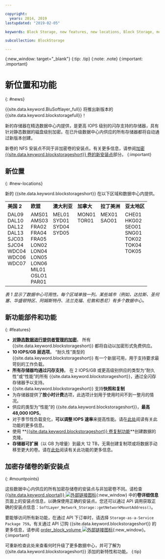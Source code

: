 ```yaml
---

copyright:
  years: 2014, 2019
lastupdated: "2019-02-05"

keywords: Block Storage, new features, new locations, Block Storage, mount point changes, select data centers, ISCSI,

subcollection: BlockStorage

---
```

{:new_window: target="_blank"}
{:tip: .tip}
{:note: .note}
{:important: .important}

# 新位置和功能
{: #news}

{{site.data.keyword.BluSoftlayer_full}} 将推出新版本的 {{site.data.keyword.blockstoragefull}}！

新的存储器在精选数据中心内提供，是更高 IOPS 级别的闪存支持的存储器，具有针对静态数据的磁盘级别加密。在已升级数据中心内供应的所有存储器都将自动通过新版本创建。

新卷的 NFS 安装点不同于非加密卷的安装点。有关更多信息，请参阅[加密 {{site.data.keyword.blockstorageshort}} 卷的新安装点](#mountpoints)部分。
{:important}

## 新位置
{: #new-locations}

新的 {{site.data.keyword.blockstorageshort}} 在以下区域和数据中心内提供。
<table role="presentation">
  <tr>
    <td><strong>美国 2</strong></td>
    <td><strong>欧盟</strong></td>
    <td><strong>澳大利亚</strong></td>
    <td><strong>加拿大</strong></td>
    <td><strong>拉丁美洲</strong></td>
    <td><strong>亚太地区</strong></td>
  </tr>
  <tr>
    <td>DAL09<br />
	DAL10<br />
	DAL12<br />
	DAL13<br />
	SJC03<br />
SJC04<br />
	WDC04<br />
	WDC06<br />
	WDC07<br />
	<br /><br /><br />
    </td>
    <td>AMS01<br />
AMS03<br />
	FRA02<br />
	FRA04<br />
	FRA05<br />
	LON02<br />
	LON04<br />
	LON05<br />
	LON06<br />
	MIL01<br />
	OSLO1<br />
	PAR01<br />
    </td>
    <td>MEL01<br />
SYD01<br />
SYD04<br />
        SYD05<br />
        <br /><br /><br /><br /><br /><br /><br /><br />
    </td>
    <td>MON01<br />
TOR01<br />
	<br /><br /><br /><br /><br /><br /><br /><br /><br /><br />
    </td>
    <td>MEX01<br />
SAO01<br />
	<br /><br /><br /><br /><br /><br /><br /><br /><br /><br />
    </td>
    <td>CHE01<br />
HKG02<br />
	SEO01<br />
	SNG01<br />
TOK02<br />
	TOK04<br />
	TOK05<br />
	<br /><br /><br /><br /><br />
    </td>
  </tr>
</table>

*表 1 显示了数据中心可用性。每个区域单独一列。某些城市（例如，达拉斯、圣何塞、华盛顿特区、阿姆斯特丹、法兰克福、伦敦和悉尼）有多个数据中心。*

## 新功能部件和功能
{: #features}

- **[对静态数据进行提供者管理的加密](/docs/infrastructure/BlockStorage?topic=BlockStorage-encryption)**。
  所有 {{site.data.keyword.blockstorageshort}} 都将自动以加密形式免费供应。
- **10 IOPS/GB 层选项**。
  “耐久性”类型的 {{site.data.keyword.blockstorageshort}} 有一个新层可用，用于支持要求最苛刻的工作负载。
- **所有存储器均通过闪存支持**。
  在 2 IOPS/GB 或更高级别供应的类型为“耐久性”或“性能”的所有 {{site.data.keyword.blockstorageshort}}，通过全闪存存储器予以支持。
- {{site.data.keyword.blockstorageshort}} 支持**快照和复制**
- 为存储器提供了**按小时计费**选项，此选项计划用于使用时间不到一整月的情况。
- 供应的类型为“性能”的 {{site.data.keyword.blockstorageshort}}，**最高 48,000 IOPS**。
- 对于季节性负载变化，**可以调整 IOPS 速率**来提高性能。请在[此处](/docs/infrastructure/BlockStorage?topic=BlockStorage-adjustingIOPS)阅读有关此功能的更多信息。
- 使用 **[{{site.data.keyword.blockstorageshort}} 卷复制功能](/docs/infrastructure/BlockStorage?topic=BlockStorage-duplicatevolume)**创建数据的克隆。
- **存储器可扩展**（以 GB 为增量）到最大 12 TB，无需创建复制项或将数据手动移至更大的卷。请在[此处](/docs/infrastructure/BlockStorage?topic=BlockStorage-expandingcapacity)阅读有关此功能的更多信息。

## 加密存储卷的新安装点
{: #mountpoints}

这些数据中心内供应的所有加密存储卷的安装点与非加密卷不同。请检查 [{{site.data.keyword.slportal}} ![外部链接图标](../../icons/launch-glyph.svg "外部链接图标")](https://control.softlayer.com/){:new_window} 中的**卷详细信息**页面上的安装点信息，以确保使用正确的安装点。您还可以通过 API 调用获取正确的安装点信息：`SoftLayer_Network_Storage::getNetworkMountAddress()`。

要能够访问所有新功能，在通过 API 下订单时，请选择 `Storage-as-a-Service Package 759`。有关通过 API 订购 {{site.data.keyword.blockstorageshort}} 的更多信息，请参阅 [order_block_volume ![外部链接图标](../../icons/launch-glyph.svg "外部链接图标")](https://softlayer-python.readthedocs.io/en/latest/api/managers/block.html#SoftLayer.managers.block.BlockStorageManager.order_block_volume){:new_window}。
{:important}

可重新检查此处来查看何时升级了更多数据中心，并可了解为 {{site.data.keyword.blockstorageshort}} 添加的新特性和功能。
{:tip}
